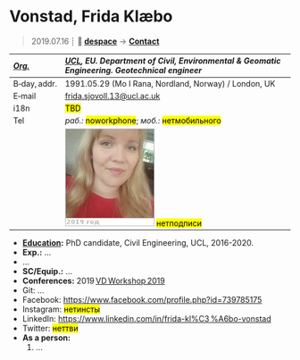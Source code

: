 # Vonstad, Frida Klæbo
> 2019.07.16 ┊ **🚀 [despace](index.md)** → **[Contact](contact.md)**

|*[Org.](contact.md)*|*[UCL](zz_ucl.md), EU. Department of Civil, Environmental & Geomatic Engineering. Geotechnical engineer*|
|:--|:--|
|B‑day, addr.| 1991.05.29 (Mo I Rana, Nordland, Norway) / London, UK |
|E‑mail| <frida.sjovoll.13@ucl.ac.uk> |
|i18n| <mark>TBD</mark> |
|Tel|*раб.:* <mark>noworkphone</mark>; *моб.:* <mark>нетмобильного</mark> |
|| ![](f/contact/v/vonstad_001_photo.jpg) <mark>нетподписи</mark> |

   - **[Education](edu.md):** PhD candidate, Civil Engineering, UCL, 2016-2020.
   - **Exp.:** …
   - …
   - **SC/Equip.:** …
   - **Conferences:** 2019 [VD Workshop 2019](vdws2019.md)
   - Git: …
   - Facebook: <https://www.facebook.com/profile.php?id=739785175>
   - Instagram: <mark>нетинсты</mark>
   - LinkedIn: <https://www.linkedin.com/in/frida-kl%C3 %A6bo-vonstad>
   - Twitter: <mark>неттви</mark>
   - **As a person:**
      1. …
